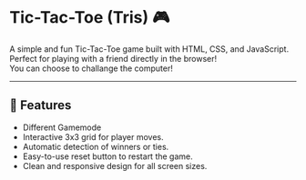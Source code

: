 # Tic-Tac-Toe (Tris) 🎮  

A simple and fun Tic-Tac-Toe game built with HTML, CSS, and JavaScript.
Perfect for playing with a friend directly in the browser!  
You can choose to challange the computer!

---

## 🎯 Features  
- Different Gamemode
- Interactive 3x3 grid for player moves.  
- Automatic detection of winners or ties.  
- Easy-to-use reset button to restart the game.  
- Clean and responsive design for all screen sizes.  
 
